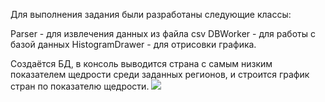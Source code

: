 Для выполнения задания были разработаны следующие классы:
<p>Parser - для извлечения данных из файла csv
DBWorker - для работы с базой данных
HistogramDrawer - для отрисовки графика.</p>
Создаётся БД, в консоль выводится страна с самым низким показателем щедрости среди заданных регионов, и строится график стран по показателю щедрости.
<img src="http://images.vfl.ru/ii/1640757430/23d5d5bd/37320630.png"></img>
